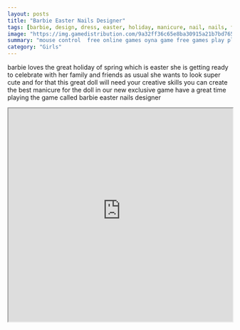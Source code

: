 ```yaml
---
layout: posts
title: "Barbie Easter Nails Designer"
tags: [barbie, design, dress, easter, holiday, manicure, nail, nails, free, online, games, oyna, game, free, games, play, play, games]
image: "https://img.gamedistribution.com/9a32ff36c65e8ba30915a21b7bd76506.jpg"
summary: "mouse control  free online games oyna game free games play play games"
category: "Girls"
---
```


barbie loves the great holiday of spring which is easter she is getting ready to celebrate with her family and friends as usual she wants to look super cute and for that this great doll will need your creative skills you can create the best manicure for the doll in our new exclusive game have a great time playing the game called barbie easter nails designer

<iframe width="100%" height="480px;" src="https://flash.gamedistribution.com?game=9a32ff36c65e8ba30915a21b7bd76506"></iframe>